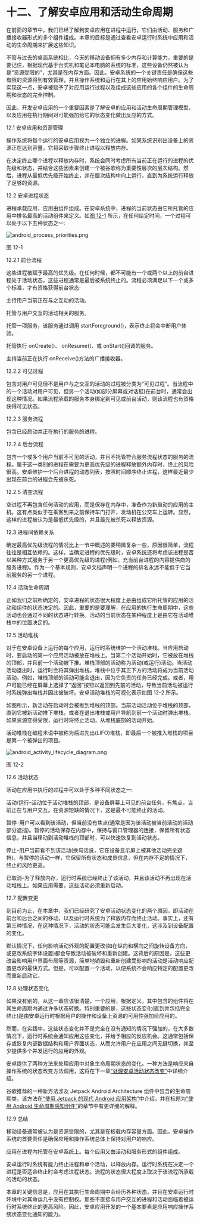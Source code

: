 # 十二、了解安卓应用和活动生命周期

在前面的章节中，我们已经了解到安卓应用在进程中运行，它们由活动、服务和广播接收器形式的多个组件组成。本章的目标是通过查看安卓运行时系统中应用和活动的生命周期来扩展这些知识。

不管与过去的桌面系统相比，今天的移动设备拥有多少内存和计算能力，重要的是要记住，根据现代基于台式机和笔记本电脑的系统的标准，这些设备仍然被认为是“资源受限的”，尤其是在内存方面。因此，安卓系统的一个关键责任是确保这些有限的资源得到有效管理，并且操作系统和运行在其上的应用始终响应用户。为了实现这一点，安卓被赋予了对应用运行过程以及组成这些应用的各个组件的生命周期和状态的完全控制。

因此，开发安卓应用的一个重要因素是了解安卓的应用和活动生命周期管理模型，以及应用在执行期间对可能强加给它的状态变化做出反应的方式。

12.1 安卓应用和资源管理

操作系统将每个运行的安卓应用视为一个独立的进程。如果系统识别出设备上的资源正在达到容量，它将采取步骤终止进程以释放内存。

在决定终止哪个进程以释放内存时，系统会同时考虑所有当前正在运行的进程的优先级和状态，并结合这些因素来创建一个被谷歌称为重要性层次的层次结构。然后，进程从最低优先级开始终止，并在层次结构中向上运行，直到为系统运行释放了足够的资源。

12.2 安卓进程状态

进程承载应用，应用由组件组成。在安卓系统中，进程的当前状态由它所托管的应用中排名最高的活动组件来定义。如[图 12-1](#_idTextAnchor264) 所示，在任何给定时间，一个过程可以处于以下五种状态之一:

![android_process_priorities.png](img/Image24381.jpg)

图 12-1

12.2.1 前台流程

这些进程被赋予最高的优先级。在任何时候，都不可能有一个或两个以上的前台进程处于活动状态，这些进程通常是最后被系统终止的。流程必须满足以下一个或多个标准，才有资格获得前台状态:

主持用户当前正在与之互动的活动。

托管与用户交互的活动相关的服务。

托管一项服务，该服务通过调用 startForeground()，表示终止将会中断用户体验。

托管执行 onCreate()、 onResume()、或 onStart()回调的服务。

主持当前正在执行 onReceive()方法的广播接收器。

12.2.2 可见过程

包含对用户可见但不是用户与之交互的活动的过程被分类为“可见过程”。当流程中的一个活动对用户可见，但另一个活动(如部分屏幕或对话框)在前台时，通常会出现这种情况。如果流程承载的服务本身绑定到可见或前台活动，则该流程也有资格获得可见状态。

12.2.3 服务流程

包含已经启动并正在执行的服务的进程。

12.2.4 后台流程

包含一个或多个用户当前不可见的活动，并且不托管符合服务流程状态的服务的流程。属于这一类别的进程在需要为更高优先级的进程释放额外内存时，终止的风险很高。安卓维护一个后台进程的动态列表，按照时间顺序终止进程，这样最近最少出现在前台的进程会先被杀死。

12.2.5 清空流程

空进程不再包含任何活动的应用，而是保存在内存中，准备作为新启动的应用的主机。这有点类似于在乘客到来之前保持车门打开，发动机在公交车上运转。显然，这样的进程被认为是最低优先级的，并且最先被杀死以释放资源。

12.3 进程间依赖关系

确定最高优先级流程的情况比上一节中概述的要稍微复杂一些，原因很简单，流程往往是相互依赖的。这样，当确定进程的优先级时，安卓系统还将考虑该进程是否以某种方式服务于另一个更高优先级的进程(例如，充当前台进程的内容提供商的服务进程)。作为一个基本规则，安卓文档声明一个进程的排名永远不能低于它当前服务的另一个进程。

12.4 活动生命周期

正如我们之前所确定的，安卓进程的状态很大程度上是由组成它所托管的应用的活动和组件的状态决定的。因此，重要的是要理解，在应用的执行生命周期中，这些活动也会通过不同的状态进行转换。活动的当前状态在某种程度上是由它在活动堆栈中的位置决定的。

12.5 活动堆栈

对于在安卓设备上运行的每个应用，运行时系统维护一个活动堆栈。当应用启动时，要启动的第一个应用活动被放在堆栈上。当第二个活动开始时，它被放在堆栈的顶部，并且前一个活动被下推。堆栈顶部的活动称为活动(或运行)活动。当活动活动退出时，运行时会将其弹出堆栈，堆栈中位于其正下方的活动将成为当前活动活动。例如，堆栈顶部的活动可能会退出，因为它负责的任务已经完成。或者，用户可能已经在屏幕上选择了“返回”按钮以返回到先前的活动，导致当前活动被运行时系统弹出堆栈并因此被破坏。安卓活动堆栈的可视化表示如图 12-2 所示。

如图所示，新活动在启动时会被推到堆栈的顶部。当前活动活动位于堆栈的顶部，直到它被新活动推下堆栈，或者在退出堆栈或用户导航到前一个活动时弹出堆栈。如果资源变得受限，运行时将终止活动，从堆栈底部的活动开始。

活动堆栈在编程术语中被称为后进先出(LIFO)堆栈，即最后一个被推入堆栈的项目是第一个被弹出的项目。

![android_activity_lifecycle_diagram.png](img/Image2447.jpg)

图 12-2

12.6 活动状态

活动在应用中执行的过程中可以处于多种不同状态之一:

活动/运行–活动位于活动堆栈的顶部，是设备屏幕上可见的前台任务，有焦点，当前正在与用户交互。在资源短缺的情况下，这是最不可能终止的活动。

暂停–用户可以看到该活动，但当前没有焦点(通常是因为该活动被当前活动的活动部分遮挡)。暂停的活动保存在内存中，保持与窗口管理器的连接，保留所有状态信息，并且当移动到活动堆栈的顶部时，可以快速恢复到活动状态。

停止-用户当前看不到该活动(换句话说，它在设备显示屏上被其他活动完全遮挡)。与暂停的活动一样，它保留所有状态和成员信息，但在内存不足的情况下，终止的风险更高。

已取消–为了释放内存，运行时系统已经终止了该活动，并且该活动不再出现在活动堆栈上。如果应用需要，这些活动必须重新启动。

12.7 配置变更

到目前为止，在本章中，我们已经研究了安卓活动状态变化的两个原因，即活动在前台和后台之间的移动，以及运行时系统为了释放内存而终止活动。事实上，还有第三种情况，在这种情况下，活动的状态可能会发生巨大变化，这涉及到设备配置的变化。

默认情况下，任何影响活动外观的配置更改(如在纵向和横向之间旋转设备方向，或更改系统字体设置)都会导致活动被破坏和重新创建。这背后的原因是，这些更改会影响用户界面布局等资源，简单地销毁和重新创建受影响的活动是活动响应配置更改的最快方式。但是，可以配置一个活动，以便系统不会响应特定的配置更改而重新启动它。

12.8 处理状态变化

如果没有别的，从这一章应该很清楚，一个应用，根据定义，其中包含的组件将在其生命周期内通过许多状态转换。特别重要的是，这些状态变化(直到并包括完全终止)是由安卓运行时根据用户的操作和设备上资源的可用性强加给应用的。

然而，在实践中，这些状态变化并不是完全在没有通知的情况下强加的，在大多数情况下，运行时系统会通知应用这些变化，并给予相应的反应机会。这通常包括保存或恢复内部数据结构和用户界面状态，从而允许用户在应用之间无缝切换，并至少提供多个并发运行的应用的外观。

安卓提供了两种方法来处理应用中对象生命周期状态的变化。一种方法是响应来自操作系统的状态改变方法调用，这将在下一章[“处理安卓活动状态改变”](13.html#_idTextAnchor278)中详细介绍。

谷歌推荐的一种新方法涉及 Jetpack Android Architecture 组件中包含的生命周期类，该方法在[“使用 Jetpack 的现代 Android 应用架构”](32.html#_idTextAnchor696)中介绍，并在标题为[“使用 Android 生命周期感知组件”](38.html#_idTextAnchor773)的章节中有更详细的解释。

12.9 总结

移动设备通常被认为是资源受限的，尤其是在板载内存容量方面。因此，安卓操作系统的首要责任是确保应用和操作系统总体上保持对用户的响应。

应用在进程内托管在安卓系统上。每个应用又由活动和服务形式的组件组成。

安卓运行时系统有能力终止进程和单个活动，以释放内存。运行时系统在决定一个进程是否适合终止时会考虑进程状态。流程的状态很大程度上取决于该流程所承载的活动的状态。

本章的关键信息是，应用在其执行生命周期中会经历各种状态，并且在安卓运行时环境中对其命运几乎没有控制权。那些不直接与用户交互的进程和活动面临着被运行时系统终止的更高风险。因此，安卓应用开发的一个基本要素是应用响应操作系统状态变化通知的能力。